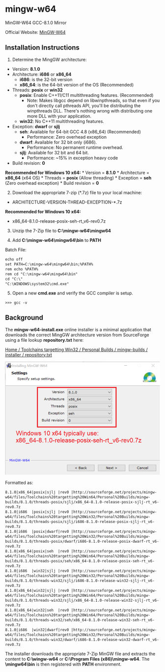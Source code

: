 # mingw-w64
MinGW-W64 GCC-8.1.0 Mirror

Official Website: [MinGW-W64](http://mingw-w64.org/doku.php)

## Installation Instructions

1. Determine the MingGW architecture:
  * Version: **8.1.0**
  * Architecture: **i686** or **x86_64**
    * **i686**: is the 32-bit version
    * **x86_64**: is the 64-bit version of the OS (Recommended)
  * Threads: **posix** or **win32**
    * **posix**: Enable C++11/C11 multithreading features. (Recommended)
       * Note: Makes libgcc depend on libwinpthreads, so that even if you don't directly call pthreads API, you'll be distributing the winpthreads DLL. There's nothing wrong with distributing one more DLL with your application.
    * **win32**: No C++11 multithreading features.
  * Exception: **dwarf** or **sjlj**
    * **seh**: Available for 64-bit GCC 4.8 (x86_64) (Recommended)
      * Performance: Zero overhead exception 
    * **dwarf**: Available for 32 bit only (i686).
      * Performance: No permanent runtime overhead.
    * **sjlj**: Available for 32 bit and 64 bit.
      * Performance: ~15% in exception heavy code
  * Build revision: **0**

**Recommended for Windows 10 x64:**
    * Version = **8.1.0**
    * Architecture = **x86_64** (x64 OS)
    * Threads = **posix** (Allow threading)
    * Exception = **seh** (Zero overhead exception)
    * Build revision = **0**

2. Download the appropriate 7-zip (*.7z) file to your local machine:
  * ARCHITECTURE-VERSION-THREAD-EXCEPTION-*.7z

**Recommended for Windows 10 x64:**
  * x86_64-8.1.0-release-posix-seh-rt_v6-rev0.7z

3. Unzip the 7-Zip file to **C:\mingw-w64\mingw64**

4. Add **C:\mingw-w64\mingw64\bin** to **PATH**

Batch File:

```
echo off
set PATH=C:\mingw-w64\mingw64\bin;%PATH%
rem echo %PATH%
rem cd "C:\mingw-w64\mingw64\bin"
cd "C:\"
"C:\WINDOWS\system32\cmd.exe"
```

5. Open a new **cmd.exe** and verify the GCC compiler is setup.

```
>>> gcc -v
```

## Background

The **mingw-w64-install.exe** online installer is a minimal application that downloads the correct MingGW architecture version from SourceForge using a file lookup **repository.txt** here:

[Home / Toolchains targetting Win32 / Personal Builds / mingw-builds / installer / repository.txt](https://sourceforge.net/projects/mingw-w64/files/Toolchains%20targetting%20Win32/Personal%20Builds/mingw-builds/installer/)

![mingw-w64-install.exe](mingw-w64-install.png)

Formatted as:

```
8.1.0|x86_64|posix|sjlj |rev0 |http://sourceforge.net/projects/mingw-w64/files/Toolchains%20targetting%20Win64/Personal%20Builds/mingw-builds/8.1.0/threads-posix/sjlj/x86_64-8.1.0-release-posix-sjlj-rt_v6-rev0.7z
8.1.0|i686  |posix|sjlj |rev0 |http://sourceforge.net/projects/mingw-w64/files/Toolchains%20targetting%20Win32/Personal%20Builds/mingw-builds/8.1.0/threads-posix/sjlj/i686-8.1.0-release-posix-sjlj-rt_v6-rev0.7z
8.1.0|i686  |posix|dwarf|rev0 |http://sourceforge.net/projects/mingw-w64/files/Toolchains%20targetting%20Win32/Personal%20Builds/mingw-builds/8.1.0/threads-posix/dwarf/i686-8.1.0-release-posix-dwarf-rt_v6-rev0.7z
8.1.0|x86_64|posix|seh  |rev0 |http://sourceforge.net/projects/mingw-w64/files/Toolchains%20targetting%20Win64/Personal%20Builds/mingw-builds/8.1.0/threads-posix/seh/x86_64-8.1.0-release-posix-seh-rt_v6-rev0.7z
8.1.0|i686  |win32|sjlj |rev0 |http://sourceforge.net/projects/mingw-w64/files/Toolchains%20targetting%20Win32/Personal%20Builds/mingw-builds/8.1.0/threads-win32/sjlj/i686-8.1.0-release-win32-sjlj-rt_v6-rev0.7z
8.1.0|x86_64|win32|sjlj |rev0 |http://sourceforge.net/projects/mingw-w64/files/Toolchains%20targetting%20Win64/Personal%20Builds/mingw-builds/8.1.0/threads-win32/sjlj/x86_64-8.1.0-release-win32-sjlj-rt_v6-rev0.7z
8.1.0|x86_64|win32|seh  |rev0 |http://sourceforge.net/projects/mingw-w64/files/Toolchains%20targetting%20Win64/Personal%20Builds/mingw-builds/8.1.0/threads-win32/seh/x86_64-8.1.0-release-win32-seh-rt_v6-rev0.7z
8.1.0|i686  |win32|dwarf|rev0 |http://sourceforge.net/projects/mingw-w64/files/Toolchains%20targetting%20Win32/Personal%20Builds/mingw-builds/8.1.0/threads-win32/dwarf/i686-8.1.0-release-win32-dwarf-rt_v6-rev0.7z
```

The installer downloads the appropriate 7-Zip MinGW file and extracts the content to **C:\wingw-w64** or **C:\Program Files (x86)\mingw-w64**. The **<mingw-w64>\mingw64\bin** is then registered with **PATH** environment.
